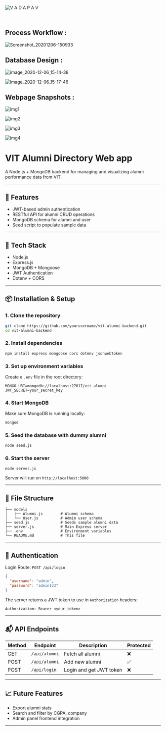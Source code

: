 ![V A D A P A V](https://user-images.githubusercontent.com/57487500/94778619-3e24f100-03e3-11eb-8070-48651f2f29e1.jpg)

<br>



## Process Workflow :

![Screenshot_20201206-150933](https://user-images.githubusercontent.com/57487500/101276780-4cbdc900-37d5-11eb-8f9b-047223d61d2d.jpg)




## Database Design :

![image_2020-12-06_15-14-38](https://user-images.githubusercontent.com/57487500/101276843-d9688700-37d5-11eb-83fe-239a29473a83.png)


![image_2020-12-06_15-17-46](https://user-images.githubusercontent.com/57487500/101276929-7e835f80-37d6-11eb-9e18-572ab07adf99.png)















## Webpage Snapshots :


![img1](https://user-images.githubusercontent.com/57487500/101277061-94455480-37d7-11eb-9e72-c9e5d84e4ff2.png)


![img2](https://user-images.githubusercontent.com/57487500/101277058-914a6400-37d7-11eb-81ea-567f36bc2d20.png)


![img3](https://user-images.githubusercontent.com/57487500/101277059-927b9100-37d7-11eb-8fda-2de7585dc8b5.png)


![img4](https://user-images.githubusercontent.com/57487500/101277060-93142780-37d7-11eb-8fe0-662dff3e9568.png)



# VIT Alumni Directory Web app 
A Node.js + MongoDB backend for managing and visualizing alumni performance data from VIT.

---

## 🚀 Features

- JWT-based admin authentication
- RESTful API for alumni CRUD operations
- MongoDB schema for alumni and user
- Seed script to populate sample data

---

## 🧰 Tech Stack

- Node.js
- Express.js
- MongoDB + Mongoose
- JWT Authentication
- Dotenv + CORS

---

## 📦 Installation & Setup

### 1. Clone the repository
```bash
git clone https://github.com/yourusername/vit-alumni-backend.git
cd vit-alumni-backend
```

### 2. Install dependencies
```bash
npm install express mongoose cors dotenv jsonwebtoken
```

### 3. Set up environment variables
Create a `.env` file in the root directory:
```env
MONGO_URI=mongodb://localhost:27017/vit_alumni
JWT_SECRET=your_secret_key
```

### 4. Start MongoDB
Make sure MongoDB is running locally:
```bash
mongod
```

### 5. Seed the database with dummy alumni
```bash
node seed.js
```

### 6. Start the server
```bash
node server.js
```
Server will run on `http://localhost:5000`

---

## 📂 File Structure

```
├── models
│   ├── Alumni.js        # Alumni schema
│   └── User.js          # Admin user schema
├── seed.js              # Seeds sample alumni data
├── server.js            # Main Express server
├── .env                 # Environment variables
└── README.md            # This file
```

---

## 🔐 Authentication

Login Route: `POST /api/login`
```json
{
  "username": "admin",
  "password": "admin123"
}
```

The server returns a JWT token to use in `Authorization` headers:
```
Authorization: Bearer <your_token>
```

---

## 📬 API Endpoints

| Method | Endpoint         | Description              | Protected |
|--------|------------------|--------------------------|-----------|
| GET    | `/api/alumni`    | Fetch all alumni         | ❌        |
| POST   | `/api/alumni`    | Add new alumni           | ✅        |
| POST   | `/api/login`     | Login and get JWT token  | ❌        |

---

## 📈 Future Features
- Export alumni stats
- Search and filter by CGPA, company
- Admin panel frontend integration

---





